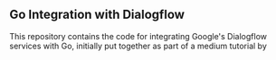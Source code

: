 ## Go Integration with Dialogflow
This repository contains the code for integrating Google's Dialogflow services with Go, initially put together as part of a medium tutorial by